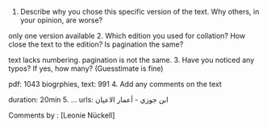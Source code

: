 1. Describe why you chose this specific version of the text. Why others, in your opinion, are worse?

only one version available
2. Which edition you used for collation? How close the text to the edition? Is pagination the same?

text lacks numbering. pagination is not the same.
3. Have you noticed any typos? If yes, how many? (Guesstimate is fine)

pdf: 1043 biogrphies, text: 991
4. Add any comments on the text

duration: 20min
5. ...
urls: ابن جوزي - أعمار الاعيان

Comments by : [Leonie Nückell]

